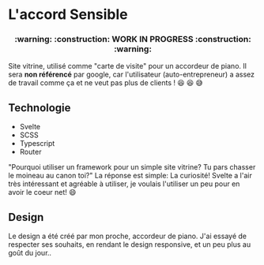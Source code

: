 # L'accord Sensible

<h3 align='center'><strong>:warning: :construction: WORK IN PROGRESS :construction: :warning:</strong></h3>

Site vitrine, utilisé comme "carte de visite" pour un accordeur de piano.
Il sera **non référencé** par google, car l'utilisateur (auto-entrepreneur) a assez de travail comme ça et ne veut pas plus de clients ! :laughing:  :laughing: :sweat_smile:

## Technologie
- Svelte
- SCSS
- Typescript
- Router

"Pourquoi utiliser un framework pour un simple site vitrine? Tu pars chasser le moineau au canon toi?" La réponse est simple: La curiosité! Svelte a l'air très intéressant et agréable à utiliser, je voulais l'utiliser un peu pour en avoir le coeur net! :smile:

## Design
Le design a été créé par mon proche, accordeur de piano. J'ai essayé de respecter ses souhaits, en rendant le design responsive, et un peu plus au goût du jour..
